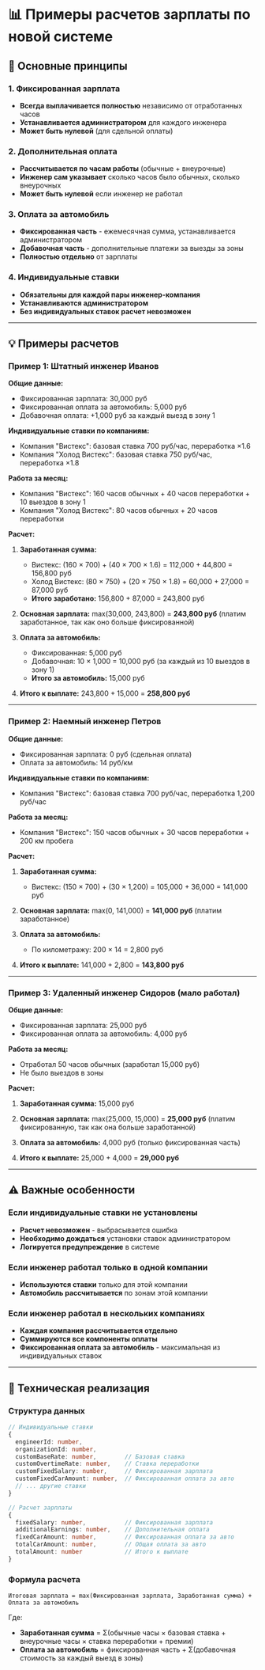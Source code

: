 # 📊 Примеры расчетов зарплаты по новой системе

## 🎯 Основные принципы

### 1. Фиксированная зарплата

- **Всегда выплачивается полностью** независимо от отработанных часов
- **Устанавливается администратором** для каждого инженера
- **Может быть нулевой** (для сдельной оплаты)

### 2. Дополнительная оплата

- **Рассчитывается по часам работы** (обычные + внеурочные)
- **Инженер сам указывает** сколько часов было обычных, сколько внеурочных
- **Может быть нулевой** если инженер не работал

### 3. Оплата за автомобиль

- **Фиксированная часть** - ежемесячная сумма, устанавливается администратором
- **Добавочная часть** - дополнительные платежи за выезды за зоны
- **Полностью отдельно** от зарплаты

### 4. Индивидуальные ставки

- **Обязательны для каждой пары инженер-компания**
- **Устанавливаются администратором**
- **Без индивидуальных ставок расчет невозможен**

---

## 💡 Примеры расчетов

### Пример 1: Штатный инженер Иванов

**Общие данные:**

- Фиксированная зарплата: 30,000 руб
- Фиксированная оплата за автомобиль: 5,000 руб
- Добавочная оплата: +1,000 руб за каждый выезд в зону 1

**Индивидуальные ставки по компаниям:**

- Компания "Вистекс": базовая ставка 700 руб/час, переработка ×1.6
- Компания "Холод Вистекс": базовая ставка 750 руб/час, переработка ×1.8

**Работа за месяц:**

- Компания "Вистекс": 160 часов обычных + 40 часов переработки + 10 выездов в зону 1
- Компания "Холод Вистекс": 80 часов обычных + 20 часов переработки

**Расчет:**

1. **Заработанная сумма:**
   - Вистекс: (160 × 700) + (40 × 700 × 1.6) = 112,000 + 44,800 = 156,800 руб
   - Холод Вистекс: (80 × 750) + (20 × 750 × 1.8) = 60,000 + 27,000 = 87,000 руб
   - **Итого заработано:** 156,800 + 87,000 = 243,800 руб

2. **Основная зарплата:** max(30,000, 243,800) = **243,800 руб** (платим заработанное, так как оно больше фиксированной)

3. **Оплата за автомобиль:**
   - Фиксированная: 5,000 руб
   - Добавочная: 10 × 1,000 = 10,000 руб (за каждый из 10 выездов в зону 1)
   - **Итого за автомобиль:** 15,000 руб

4. **Итого к выплате:** 243,800 + 15,000 = **258,800 руб**

---

### Пример 2: Наемный инженер Петров

**Общие данные:**

- Фиксированная зарплата: 0 руб (сдельная оплата)
- Оплата за автомобиль: 14 руб/км

**Индивидуальные ставки по компаниям:**

- Компания "Вистекс": базовая ставка 700 руб/час, переработка 1,200 руб/час

**Работа за месяц:**

- Компания "Вистекс": 150 часов обычных + 30 часов переработки + 200 км пробега

**Расчет:**

1. **Заработанная сумма:**
   - Вистекс: (150 × 700) + (30 × 1,200) = 105,000 + 36,000 = 141,000 руб

2. **Основная зарплата:** max(0, 141,000) = **141,000 руб** (платим заработанное)

3. **Оплата за автомобиль:**
   - По километражу: 200 × 14 = 2,800 руб

4. **Итого к выплате:** 141,000 + 2,800 = **143,800 руб**

---

### Пример 3: Удаленный инженер Сидоров (мало работал)

**Общие данные:**

- Фиксированная зарплата: 25,000 руб
- Фиксированная оплата за автомобиль: 4,000 руб

**Работа за месяц:**

- Отработал 50 часов обычных (заработал 15,000 руб)
- Не было выездов в зоны

**Расчет:**

1. **Заработанная сумма:** 15,000 руб

2. **Основная зарплата:** max(25,000, 15,000) = **25,000 руб** (платим фиксированную, так как она больше заработанной)

3. **Оплата за автомобиль:** 4,000 руб (только фиксированная часть)

4. **Итого к выплате:** 25,000 + 4,000 = **29,000 руб**

---

## ⚠️ Важные особенности

### Если индивидуальные ставки не установлены

- **Расчет невозможен** - выбрасывается ошибка
- **Необходимо дождаться** установки ставок администратором
- **Логируется предупреждение** в системе

### Если инженер работал только в одной компании

- **Используются ставки** только для этой компании
- **Автомобиль рассчитывается** по зонам этой компании

### Если инженер работал в нескольких компаниях

- **Каждая компания рассчитывается отдельно**
- **Суммируются все компоненты оплаты**
- **Фиксированная оплата за автомобиль** - максимальная из индивидуальных ставок

---

## 🔧 Техническая реализация

### Структура данных

```typescript
// Индивидуальные ставки
{
  engineerId: number,
  organizationId: number,
  customBaseRate: number,        // Базовая ставка
  customOvertimeRate: number,    // Ставка переработки
  customFixedSalary: number,     // Фиксированная зарплата
  customFixedCarAmount: number,  // Фиксированная оплата за авто
  // ... другие ставки
}

// Расчет зарплаты
{
  fixedSalary: number,           // Фиксированная зарплата
  additionalEarnings: number,    // Дополнительная оплата
  fixedCarAmount: number,        // Фиксированная оплата за авто
  totalCarAmount: number,        // Общая оплата за авто
  totalAmount: number            // Итого к выплате
}
```

### Формула расчета

```
Итоговая зарплата = max(Фиксированная зарплата, Заработанная сумма) + Оплата за автомобиль
```

Где:

- **Заработанная сумма** = Σ(обычные часы × базовая ставка + внеурочные часы × ставка переработки + премии)
- **Оплата за автомобиль** = фиксированная часть + Σ(добавочная стоимость за каждый выезд в зоны)
